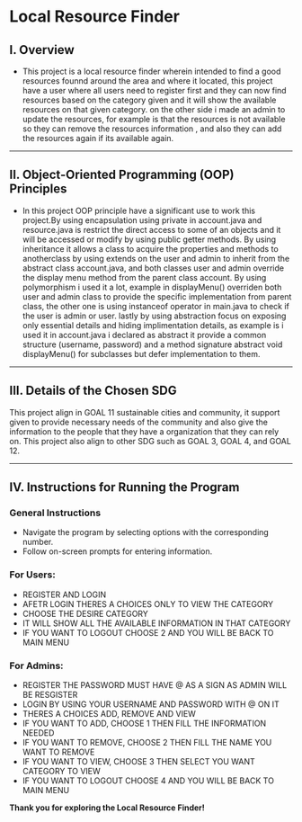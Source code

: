 # Local Resource Finder

## I. Overview

- This project is a local resource finder wherein intended to find a good resources founnd around the area and where it located, this project have a user where all users need to register first and they can now find resources based on the category given and it will show the available resources on that given category. on the other side i made an admin to update the resources, for example is that the resources is not available so they can remove the resources information , and also they can add the resources again if its available again.

---

## II. Object-Oriented Programming (OOP) Principles

- In this project OOP principle have a significant use to work this project.By using encapsulation using private in account.java and resource.java is restrict the direct access to some of an objects and it will be accessed or modify by using public getter methods. By using inheritance it allows a class to acquire the properties and methods to anotherclass by using extends on the user and admin to inherit from the abstract class account.java, and both classes user and admin override the display menu method from the parent class account. By using polymorphism i used it a lot, example in displayMenu() overriden both user and admin class to provide the specific implementation from parent class, the other one is using instanceof operator in main.java to check if the user is admin or user. lastly by using abstraction focus on exposing only essential details and hiding implimentation details, as example is i used it in account.java i declared as abstract it provide a common structure (username, password) and a method signature abstract void displayMenu() for subclasses but defer implementation to them.
  
---

## III. Details of the Chosen SDG

This project align in GOAL 11 sustainable cities and community, it support given to provide necessary needs of the community and also give the information to the people that they have a organization that they can rely on. This project also align to other SDG such as GOAL 3, GOAL 4, and GOAL 12.

---

## IV. Instructions for Running the Program

### General Instructions
- Navigate the program by selecting options with the corresponding number.
- Follow on-screen prompts for entering information.

### **For Users:**

- REGISTER AND LOGIN
- AFETR LOGIN THERES A CHOICES ONLY TO VIEW THE CATEGORY
- CHOOSE THE DESIRE CATEGORY
- IT WILL SHOW ALL THE AVAILABLE INFORMATION IN THAT CATEGORY
- IF YOU WANT TO LOGOUT CHOOSE 2 AND YOU WILL BE BACK TO MAIN MENU

### **For Admins:**

- REGISTER THE PASSWORD MUST HAVE @ AS A SIGN AS ADMIN WILL BE RESGISTER
- LOGIN BY USING YOUR USERNAME AND PASSWORD WITH @ ON IT
- THERES A CHOICES ADD, REMOVE AND VIEW 
- IF YOU WANT TO ADD, CHOOSE 1 THEN FILL THE INFORMATION NEEDED
- IF YOU WANT TO REMOVE, CHOOSE 2 THEN FILL THE NAME YOU WANT TO REMOVE
- IF YOU WANT TO VIEW, CHOOSE 3 THEN SELECT YOU WANT CATEGORY TO VIEW
- IF YOU WANT TO LOGOUT CHOOSE 4 AND YOU WILL BE BACK TO MAIN MENU


**Thank you for exploring the Local Resource Finder!**
